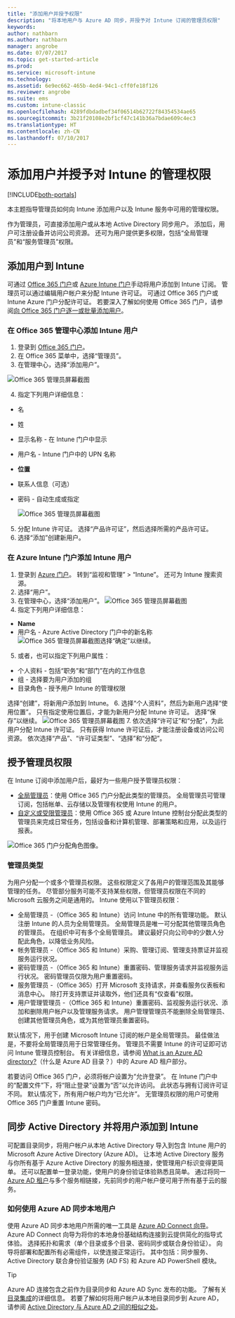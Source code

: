 ```yaml
---
title: "添加用户并授予权限"
description: "将本地用户与 Azure AD 同步，并授予对 Intune 订阅的管理员权限"
keywords: 
author: nathbarn
ms.author: nathbarn
manager: angrobe
ms.date: 07/07/2017
ms.topic: get-started-article
ms.prod: 
ms.service: microsoft-intune
ms.technology: 
ms.assetid: 6e9ec662-465b-4ed4-94c1-cff0fe18f126
ms.reviewer: angrobe
ms.suite: ems
ms.custom: intune-classic
ms.openlocfilehash: 4289fdbdadbef34f06514b62722f84354534ae65
ms.sourcegitcommit: 3b21f20108e2bf1cf47c141b36a7bdae609c4ec3
ms.translationtype: HT
ms.contentlocale: zh-CN
ms.lasthandoff: 07/10/2017
---
```

# <a name="add-users-and-give-administrative-permission-to-intune"></a>添加用户并授予对 Intune 的管理权限

[!INCLUDE[both-portals](./includes/note-for-both-portals.md)]

本主题指导管理员如何向 Intune 添加用户以及 Intune 服务中可用的管理权限。

作为管理员，可直接添加用户或从本地 Active Directory 同步用户。 添加后，用户可注册设备并访问公司资源。 还可为用户提供更多权限，包括“全局管理员”和“服务管理员”权限。

## <a name="add-users-to-intune"></a>添加用户到 Intune
可通过 [Office 365 门户](https://www.office.com/signin)或 [Azure Intune 门户](https://portal.azure.com/#blade/Microsoft_Intune_DeviceSettings/ExtensionLandingBlade/overview)手动将用户添加到 Intune 订阅。 管理员可以通过编辑用户帐户来分配 Intune 许可证。 可通过 Office 365 门户或 Intune Azure 门户分配许可证。 若要深入了解如何使用 Office 365 门户，请参阅[向 Office 365 门户逐一或批量添加用户](https://support.office.com/article/Add-users-individually-or-in-bulk-to-Office-365-Admin-Help-1970f7d6-03b5-442f-b385-5880b9c256ec)。

### <a name="add-intune-users-in-the-office-365-admin-center"></a>在 Office 365 管理中心添加 Intune 用户
1. 登录到 [Office 365 门户](https://www.office.com/signin)。
2. 在 Office 365 菜单中，选择“管理员”。
3. 在管理中心，选择“添加用户”。

  ![Office 365 管理员屏幕截图](media/office-add-user.png)

4. 指定下列用户详细信息：
  - 名
  - 姓
  - 显示名称 - 在 Intune 门户中显示
  - 用户名 - Intune 门户中的 UPN 名称
  - **位置**
  - 联系人信息（可选）
  - 密码 - 自动生成或指定

     ![Office 365 管理员屏幕截图](media/office-add-user-details.png)

5. 分配 Intune 许可证。 选择“产品许可证”，然后选择所需的产品许可证。
6. 选择“添加”创建新用户。

### <a name="add-intune-users-in-the-azure-intune-portal"></a>在 Azure Intune 门户添加 Intune 用户
1. 登录到 [Azure 门户](https://portal.azure.com)。 转到“监视和管理” > “Intune”。 还可为 Intune 搜索资源。
2. 选择“用户”。
3. 在管理中心，选择“添加用户”。
  ![Office 365 管理员屏幕截图](media/intune-add-user.png)
4. 指定下列用户详细信息：
  - **Name**
  - 用户名 - Azure Active Directory 门户中的新名称 ![Office 365 管理员屏幕截图](media/intune-add-user-info.png)选择“确定”以继续。
5. 或者，也可以指定下列用户属性：
  - 个人资料 - 包括“职务”和“部门”在内的工作信息
  -  组 - 选择要为用户添加的组
  - 目录角色 - 授予用户 Intune 的管理权限

  选择“创建”，将新用户添加到 Intune。
6. 选择“个人资料”，然后为新用户选择“使用位置”。 只有指定使用位置后，才能为新用户分配 Intune 许可证。 选择“保存”以继续。
    ![Office 365 管理员屏幕截图](media/intune-add-user-loc.png)
7. 依次选择“许可证”和“分配”，为此用户分配 Intune 许可证。 只有获得 Intune 许可证后，才能注册设备或访问公司资源。 依次选择“产品”、“许可证类型”、“选择”和“分配”。

## <a name="grant-admin-permissions"></a>授予管理员权限

在 Intune 订阅中添加用户后，最好为一些用户授予管理员权限：
-   [全局管理员](#tenant-administrator)：使用 Office 365 门户分配此类型的管理员。 全局管理员可管理订阅，包括帐单、云存储以及管理有权使用 Intune 的用户。
-   [自定义或受限管理员](#service-administrator)：使用 Office 365 或 Azure Intune 控制台分配此类型的管理员来完成日常任务，包括设备和计算机管理、部署策略和应用，以及运行报表。

![Office 365 门户分配角色图像。](./media/office-assign-roles.png)

### <a name="types-of-administrators"></a>管理员类型

为用户分配一个或多个管理员权限。 这些权限定义了各用户的管理范围及其能够管理的任务。 尽管部分服务可能不支持某些权限，但管理员权限在不同的 Microsoft 云服务之间是通用的。 Intune 使用以下管理员权限：

- 全局管理员 -（Office 365 和 Intune）访问 Intune 中的所有管理功能。 默认注册 Intune 的人员为全局管理员。 全局管理员是唯一可分配其他管理员角色的管理员。 在组织中可有多个全局管理员。 建议最好只向公司中的少数人分配此角色，以降低业务风险。
- 帐务管理员 -（Office 365 和 Intune）采购、管理订阅、管理支持票证并监视服务运行状况。
- 密码管理员 -（Office 365 和 Intune）重置密码、管理服务请求并监视服务运行状况。 密码管理员仅限为用户重置密码。
- 服务管理员 -（Office 365）打开 Microsoft 支持请求，并查看服务仪表板和消息中心。 除打开支持票证并读取外，他们还具有“仅查看”权限。
- 用户管理管理员 -（Office 365 和 Intune）重置密码、监视服务运行状况、添加和删除用户帐户以及管理服务请求。 用户管理管理员不能删除全局管理员、创建其他管理员角色，或为其他管理员重置密码。

默认情况下，用于创建 Microsoft Intune 订阅的帐户是全局管理员。 最佳做法是，不要将全局管理员用于日常管理任务。 管理员不需要 Intune 的许可证即可访问 Intune 管理员控制台。 有关详细信息，请参阅 [What is an Azure AD directory?](http://technet.microsoft.com/library/jj573650.aspx)（什么是 Azure AD 目录？）中的 Azure AD 租户部分。

若要访问 Office 365 门户，必须将帐户设置为“允许登录”。 在 Intune 门户中的“配置文件”下，将“阻止登录”设置为“否”以允许访问。 此状态与拥有订阅许可证不同。 默认情况下，所有用户帐户均为“已允许”。 无管理员权限的用户可使用 Office 365 门户重置 Intune 密码。

## <a name="sync-active-directory-and-add-users-to-intune"></a>同步 Active Directory 并将用户添加到 Intune
可配置目录同步，将用户帐户从本地 Active Directory 导入到包含 Intune 用户的 Microsoft Azure Active Directory (Azure AD)。 让本地 Active Directory 服务与你所有基于 Azure Active Directory 的服务相连接，使管理用户标识变得更简单。 还可以配置单一登录功能，使用户的身份验证体验熟悉且简单。 通过将同一 [Azure AD 租户](https://azure.microsoft.com/documentation/articles/active-directory-aadconnect/)与多个服务相链接，先前同步的用户帐户便可用于所有基于云的服务。

### <a name="how-to-sync-on-premises-users-with-azure-ad"></a>如何使用 Azure AD 同步本地用户
使用 Azure AD 同步本地用户所需的唯一工具是 [Azure AD Connect 向导](https://www.microsoft.com/download/details.aspx?id=47594)。 Azure AD Connect 向导为将你的本地身份基础结构连接到云提供简化的指导式体验。  选择拓扑和需求（单个目录或多个目录、密码同步或联合身份验证）。 向导将部署和配置所有必需组件，以使连接正常运行。 其中包括：同步服务、Active Directory 联合身份验证服务 (AD FS) 和 Azure AD PowerShell 模块。

> [!TIP]
> Azure AD 连接包含之前作为目录同步和 Azure AD Sync 发布的功能。 了解有关[目录集成](http://technet.microsoft.com/library/jj573653.aspx)的详细信息。 若要了解如何将用户帐户从本地目录同步到 Azure AD，请参阅 [Active Directory 与 Azure AD 之间的相似之处](http://technet.microsoft.com/library/dn518177.aspx)。
